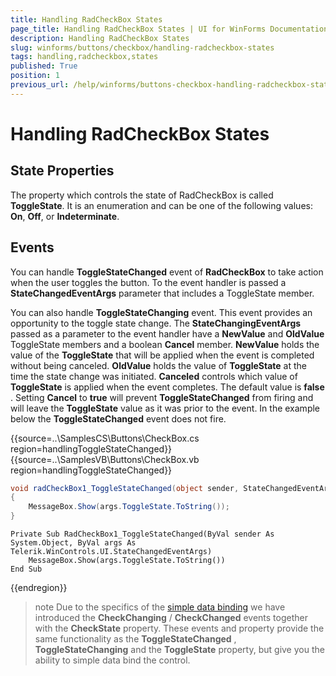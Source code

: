 ```yaml
---
title: Handling RadCheckBox States
page_title: Handling RadCheckBox States | UI for WinForms Documentation
description: Handling RadCheckBox States
slug: winforms/buttons/checkbox/handling-radcheckbox-states
tags: handling,radcheckbox,states
published: True
position: 1
previous_url: /help/winforms/buttons-checkbox-handling-radcheckbox-states.html
---
```


# Handling RadCheckBox States



## State Properties

The property which controls the state of RadCheckBox is called __ToggleState__. It is an enumeration and can be one of the following values: __On__, __Off__, or __Indeterminate__. 
        

## Events

You can handle __ToggleStateChanged__ event of __RadCheckBox__ to take action when the user toggles the button. To the event handler is passed a __StateChangedEventArgs__ parameter that includes a ToggleState member.

You can also handle __ToggleStateChanging__ event. This event provides an opportunity to the toggle state change. The __StateChangingEventArgs__ passed as a parameter to the event handler have a __NewValue__ and __OldValue__ ToggleState members and a boolean __Cancel__ member. __NewValue__ holds the value of the __ToggleState__ that will be applied when the event is completed without being canceled. __OldValue__ holds the value of __ToggleState__ at the time the state change was initiated. __Canceled__ controls which value of __ToggleState__ is applied when the event completes. The default value is __false__ . Setting __Cancel__ to __true__ will prevent __ToggleStateChanged__ from firing and will leave the __ToggleState__ value as it was prior to the event. In the example below the __ToggleStateChanged__ event does not fire.
        
{{source=..\SamplesCS\Buttons\CheckBox.cs region=handlingToggleStateChanged}} 
{{source=..\SamplesVB\Buttons\CheckBox.vb region=handlingToggleStateChanged}} 
````C#
void radCheckBox1_ToggleStateChanged(object sender, StateChangedEventArgs args)
{
    MessageBox.Show(args.ToggleState.ToString());
}

````
````VB.NET
Private Sub RadCheckBox1_ToggleStateChanged(ByVal sender As System.Object, ByVal args As Telerik.WinControls.UI.StateChangedEventArgs)
    MessageBox.Show(args.ToggleState.ToString())
End Sub

````

{{endregion}} 


>note Due to the specifics of the [simple data binding](http://msdn.microsoft.com/en-us/library/system.windows.forms.binding(v=vs.110).aspx) we have introduced the __CheckChanging__ / __CheckChanged__ events together with the __CheckState__ property. These events and property provide the same functionality as the __ToggleStateChanged__ , __ToggleStateChanging__ and the __ToggleState__ property, but give you the ability to simple data bind the control.
>

